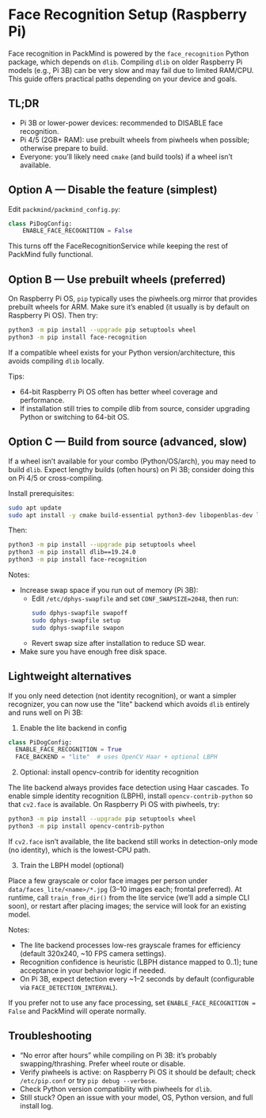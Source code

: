 # Face Recognition Setup (Raspberry Pi)

Face recognition in PackMind is powered by the `face_recognition` Python package, which depends on `dlib`.
Compiling `dlib` on older Raspberry Pi models (e.g., Pi 3B) can be very slow and may fail due to limited RAM/CPU.
This guide offers practical paths depending on your device and goals.

## TL;DR
- Pi 3B or lower-power devices: recommended to DISABLE face recognition.
- Pi 4/5 (2GB+ RAM): use prebuilt wheels from piwheels when possible; otherwise prepare to build.
- Everyone: you’ll likely need `cmake` (and build tools) if a wheel isn’t available.

## Option A — Disable the feature (simplest)
Edit `packmind/packmind_config.py`:

```python
class PiDogConfig:
    ENABLE_FACE_RECOGNITION = False
```

This turns off the FaceRecognitionService while keeping the rest of PackMind fully functional.

## Option B — Use prebuilt wheels (preferred)
On Raspberry Pi OS, `pip` typically uses the piwheels.org mirror that provides prebuilt wheels for ARM.
Make sure it’s enabled (it usually is by default on Raspberry Pi OS). Then try:

```bash
python3 -m pip install --upgrade pip setuptools wheel
python3 -m pip install face-recognition
```

If a compatible wheel exists for your Python version/architecture, this avoids compiling `dlib` locally.

Tips:
- 64-bit Raspberry Pi OS often has better wheel coverage and performance.
- If installation still tries to compile dlib from source, consider upgrading Python or switching to 64-bit OS.

## Option C — Build from source (advanced, slow)
If a wheel isn’t available for your combo (Python/OS/arch), you may need to build `dlib`.
Expect lengthy builds (often hours) on Pi 3B; consider doing this on Pi 4/5 or cross-compiling.

Install prerequisites:

```bash
sudo apt update
sudo apt install -y cmake build-essential python3-dev libopenblas-dev liblapack-dev
```

Then:

```bash
python3 -m pip install --upgrade pip setuptools wheel
python3 -m pip install dlib==19.24.0
python3 -m pip install face-recognition
```

Notes:
- Increase swap space if you run out of memory (Pi 3B):
  - Edit `/etc/dphys-swapfile` and set `CONF_SWAPSIZE=2048`, then run:
    ```bash
    sudo dphys-swapfile swapoff
    sudo dphys-swapfile setup
    sudo dphys-swapfile swapon
    ```
  - Revert swap size after installation to reduce SD wear.
- Make sure you have enough free disk space.

## Lightweight alternatives
If you only need detection (not identity recognition), or want a simpler recognizer, you can now use the "lite" backend which avoids `dlib` entirely and runs well on Pi 3B:

1) Enable the lite backend in config

```python
class PiDogConfig:
  ENABLE_FACE_RECOGNITION = True
  FACE_BACKEND = "lite"  # uses OpenCV Haar + optional LBPH
```

2) Optional: install opencv-contrib for identity recognition

The lite backend always provides face detection using Haar cascades. To enable simple identity recognition (LBPH), install `opencv-contrib-python` so that `cv2.face` is available. On Raspberry Pi OS with piwheels, try:

```bash
python3 -m pip install --upgrade pip setuptools wheel
python3 -m pip install opencv-contrib-python
```

If `cv2.face` isn’t available, the lite backend still works in detection-only mode (no identity), which is the lowest-CPU path.

3) Train the LBPH model (optional)

Place a few grayscale or color face images per person under `data/faces_lite/<name>/*.jpg` (3–10 images each; frontal preferred). At runtime, call `train_from_dir()` from the lite service (we’ll add a simple CLI soon), or restart after placing images; the service will look for an existing model.

Notes:
- The lite backend processes low-res grayscale frames for efficiency (default 320x240, ~10 FPS camera settings).
- Recognition confidence is heuristic (LBPH distance mapped to 0..1); tune acceptance in your behavior logic if needed.
- On Pi 3B, expect detection every ~1–2 seconds by default (configurable via `FACE_DETECTION_INTERVAL`).

If you prefer not to use any face processing, set `ENABLE_FACE_RECOGNITION = False` and PackMind will operate normally.

## Troubleshooting
- “No error after hours” while compiling on Pi 3B: it’s probably swapping/thrashing. Prefer wheel route or disable.
- Verify piwheels is active: on Raspberry Pi OS it should be default; check `/etc/pip.conf` or try `pip debug --verbose`.
- Check Python version compatibility with piwheels for `dlib`.
- Still stuck? Open an issue with your model, OS, Python version, and full install log.
